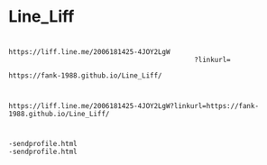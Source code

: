 # Line_Liff
#
# 
    https://liff.line.me/2006181425-4JOY2LgW
                                                  ?linkurl=
                                                                https://fank-1988.github.io/Line_Liff/
#
    https://liff.line.me/2006181425-4JOY2LgW?linkurl=https://fank-1988.github.io/Line_Liff/
#
#
#
    -sendprofile.html
    -sendprofile.html
#
